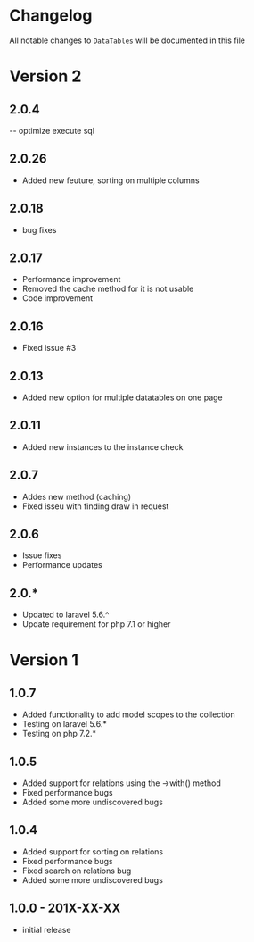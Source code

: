 # Changelog

All notable changes to `DataTables` will be documented in this file
# Version 2

## 2.0.4
-- optimize execute sql

## 2.0.26
- Added new feuture, sorting on multiple columns

## 2.0.18
- bug fixes

## 2.0.17
- Performance improvement
- Removed the cache method for it is not usable
- Code improvement

## 2.0.16
- Fixed issue #3

## 2.0.13
- Added new option for multiple datatables on one page

## 2.0.11
- Added new instances to the instance check

## 2.0.7
- Addes new method (caching)
- Fixed isseu with finding draw in request

## 2.0.6
- Issue fixes
- Performance updates

## 2.0.*
- Updated to laravel 5.6.^
- Update requirement for php 7.1 or higher

# Version 1

## 1.0.7
- Added functionality to add model scopes to the collection
- Testing on laravel 5.6.*
- Testing on php 7.2.*

## 1.0.5
- Added support for relations using the ->with() method
- Fixed performance bugs
- Added some more undiscovered bugs

## 1.0.4
- Added support for sorting on relations
- Fixed performance bugs
- Fixed search on relations bug
- Added some more undiscovered bugs

## 1.0.0 - 201X-XX-XX

- initial release
